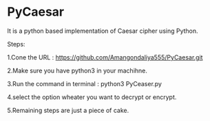 # PyCaesar

It is  a python based implementation of Caesar cipher using Python. 

Steps:

1.Cone the URL : https://github.com/Amangondaliya555/PyCaesar.git

2.Make sure you have python3 in your machihne.

3.Run the command in terminal : python3 PyCeaser.py

4.select the option wheater you want to decrypt or encrypt.

5.Remaining steps are just a piece of cake.
